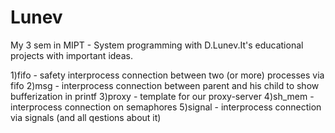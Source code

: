 # Lunev

My 3 sem in MIPT - System programming with D.Lunev.It's educational projects with important ideas.

1)fifo - safety interprocess connection between two (or more) processes via fifo
2)msg - interprocess connection between parent and his child to show bufferization in printf
3)proxy - template for our proxy-server
4)sh_mem - interprocess connection on semaphores
5)signal - interprocess connection via signals (and all qestions about it)
